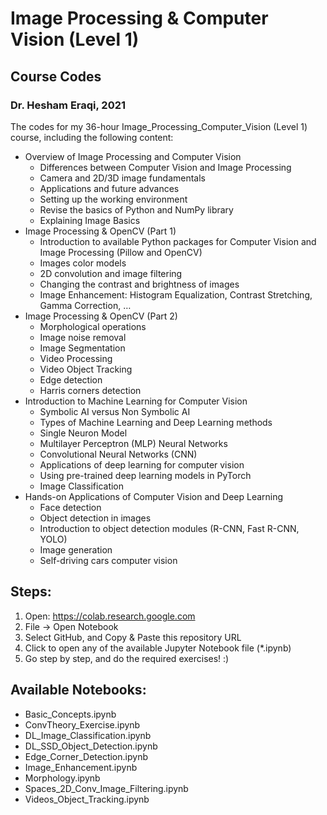 # Image Processing & Computer Vision (Level 1)
## Course Codes
### Dr. Hesham Eraqi, 2021

The codes for my 36-hour Image_Processing_Computer_Vision (Level 1) course, including the following content:
- Overview of Image Processing and Computer Vision
    - Differences between Computer Vision and Image Processing
    - Camera and 2D/3D image fundamentals
    - Applications and future advances
    - Setting up the working environment
    - Revise the basics of Python and NumPy library
    - Explaining Image Basics
- Image Processing & OpenCV (Part 1)
    - Introduction to available Python packages for Computer Vision and Image Processing (Pillow and OpenCV)
    - Images color models
    - 2D convolution and image filtering
    - Changing the contrast and brightness of images
    - Image Enhancement: Histogram Equalization, Contrast Stretching, Gamma Correction, …
- Image Processing & OpenCV (Part 2)
    - Morphological operations
    - Image noise removal
    - Image Segmentation
    - Video Processing
    - Video Object Tracking
    - Edge detection
    - Harris corners detection
- Introduction to Machine Learning for Computer Vision
    - Symbolic AI versus Non Symbolic AI
    - Types of Machine Learning and Deep Learning methods
    - Single Neuron Model
    - Multilayer Perceptron (MLP) Neural Networks
    - Convolutional Neural Networks (CNN)
    - Applications of deep learning for computer vision
    - Using pre-trained deep learning models in PyTorch
    - Image Classification
- Hands-on Applications of Computer Vision and Deep Learning
    - Face detection
    - Object detection in images
    - Introduction to object detection modules (R-CNN, Fast R-CNN, YOLO)
    - Image generation
    - Self-driving cars computer vision

## Steps: 
1. Open: https://colab.research.google.com 
2. File -> Open Notebook
3. Select GitHub, and Copy & Paste this repository URL
4. Click to open any of the available Jupyter Notebook file (*.ipynb)
5. Go step by step, and do the required exercises! :)

## Available Notebooks: 
- Basic_Concepts.ipynb
- ConvTheory_Exercise.ipynb
- DL_Image_Classification.ipynb
- DL_SSD_Object_Detection.ipynb
- Edge_Corner_Detection.ipynb
- Image_Enhancement.ipynb
- Morphology.ipynb
- Spaces_2D_Conv_Image_Filtering.ipynb
- Videos_Object_Tracking.ipynb
